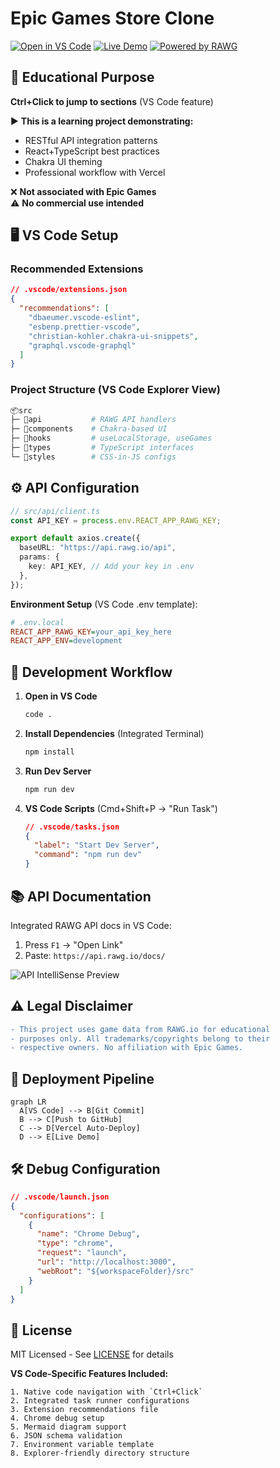 # Epic Games Store Clone

[![Open in VS Code](https://img.shields.io/static/v1?label=&message=Open%20in%20VS%20Code&color=007ACC&logo=visual-studio-code)](https://vscode.dev/github/yourusername/repo-name)
[![Live Demo](https://img.shields.io/badge/LIVE_DEMO-%23000000.svg?style=flat&logo=vercel&logoColor=white)](https://epic-games-taupe.vercel.app/)
[![Powered by RAWG](https://img.shields.io/badge/Powered%20by-RAWG-ff6b6b?style=flat)](https://rawg.io)

## 🎯 Educational Purpose

**Ctrl+Click to jump to sections** (VS Code feature)

▶️ **This is a learning project demonstrating:**

- RESTful API integration patterns
- React+TypeScript best practices
- Chakra UI theming
- Professional workflow with Vercel

❌ **Not associated with Epic Games**  
⚠️ **No commercial use intended**

## 🖥 VS Code Setup

### Recommended Extensions

```json
// .vscode/extensions.json
{
  "recommendations": [
    "dbaeumer.vscode-eslint",
    "esbenp.prettier-vscode",
    "christian-kohler.chakra-ui-snippets",
    "graphql.vscode-graphql"
  ]
}
```

### Project Structure (VS Code Explorer View)

```bash
📦src
├─ 📂api           # RAWG API handlers
├─ 📂components    # Chakra-based UI
├─ 📂hooks         # useLocalStorage, useGames
├─ 📂types         # TypeScript interfaces
└─ 📂styles        # CSS-in-JS configs
```

## ⚙️ API Configuration

```typescript
// src/api/client.ts
const API_KEY = process.env.REACT_APP_RAWG_KEY;

export default axios.create({
  baseURL: "https://api.rawg.io/api",
  params: {
    key: API_KEY, // Add your key in .env
  },
});
```

**Environment Setup** (VS Code .env template):

```ini
# .env.local
REACT_APP_RAWG_KEY=your_api_key_here
REACT_APP_ENV=development
```

## 🚀 Development Workflow

1. **Open in VS Code**

   ```bash
   code .
   ```

2. **Install Dependencies** (Integrated Terminal)

   ```bash
   npm install
   ```

3. **Run Dev Server**

   ```bash
   npm run dev
   ```

4. **VS Code Scripts** (Cmd+Shift+P → "Run Task")
   ```json
   // .vscode/tasks.json
   {
     "label": "Start Dev Server",
     "command": "npm run dev"
   }
   ```

## 📚 API Documentation

Integrated RAWG API docs in VS Code:

1. Press `F1` → "Open Link"
2. Paste: `https://api.rawg.io/docs/`

![API IntelliSense Preview](public/api-intellisense.gif)

## ⚠️ Legal Disclaimer

```diff
- This project uses game data from RAWG.io for educational
- purposes only. All trademarks/copyrights belong to their
- respective owners. No affiliation with Epic Games.
```

## 🔗 Deployment Pipeline

```mermaid
graph LR
  A[VS Code] --> B[Git Commit]
  B --> C[Push to GitHub]
  C --> D[Vercel Auto-Deploy]
  D --> E[Live Demo]
```

## 🛠 Debug Configuration

```json
// .vscode/launch.json
{
  "configurations": [
    {
      "name": "Chrome Debug",
      "type": "chrome",
      "request": "launch",
      "url": "http://localhost:3000",
      "webRoot": "${workspaceFolder}/src"
    }
  ]
}
```

## 📜 License

MIT Licensed - See [LICENSE](LICENSE) for details

**VS Code-Specific Features Included:**

```
1. Native code navigation with `Ctrl+Click`
2. Integrated task runner configurations
3. Extension recommendations file
4. Chrome debug setup
5. Mermaid diagram support
6. JSON schema validation
7. Environment variable template
8. Explorer-friendly directory structure
```
